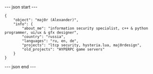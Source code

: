 
--- json start ---

    {
        "object": "maj0r (Alexander)",
        "info": {
            "about_me": "information security specialist, c++ & python programmer, ui/ux & gfx designer",
            "country": "russia",
            "languages": "ru, en, de",
            "projects": "ltcp security, hysteria.lua, maj0rdesign",
            "old_projects": "HYPERPC game servers"
        }
    }

--- json end ---
